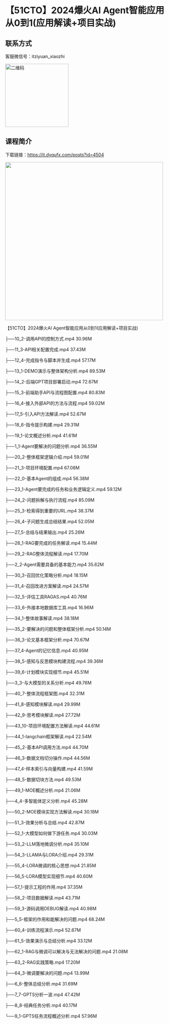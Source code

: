 # 【51CTO】2024爆火AI Agent智能应用从0到1(应用解读+项目实战)

## 联系方式

客服微信号：itziyuan_xiaozhi

<img src="https://ziyuanyun.oss-cn-guangzhou.aliyuncs.com/common/20240614073449/666b82192834a.jpg" width="200" height="200" alt="二维码">

## 课程简介

下载链接：https://it.dyqufx.com/posts?id=4504

<img src="https://ziyuanyun.oss-cn-guangzhou.aliyuncs.com/yun/20241014073012/670c5804482c2.jpg" width="500" alt="">

  

 【51CTO】2024爆火AI Agent智能应用从0到1(应用解读+项目实战)

 ├──10_2-调用API的控制方式.mp4 30.96M

 ├──11_3-API相关配置完成.mp4 37.43M

 ├──12_4-完成指令与脚本并生成.mp4 57.17M

 ├──13_1-DEMO演示与整体架构分析.mp4 89.53M

 ├──14_2-后端GPT项目部署启动.mp4 72.67M

 ├──15_3-前端助手API与流程图配置.mp4 80.83M

 ├──16_4-接入外部API的方法与流程.mp4 59.02M

 ├──17_5-引入API方法解读.mp4 52.67M

 ├──18_6-指令提示构建.mp4 29.31M

 ├──19_1-论文概述分析.mp4 41.61M

 ├──1_1-Agent要解决的问题分析.mp4 36.55M

 ├──20_2-整体框架逻辑介绍.mp4 59.01M

 ├──21_3-项目环境配置.mp4 67.08M

 ├──22_0-基本Agent的组成.mp4 56.38M

 ├──23_1-Agent要完成的任务和业务逻辑定义.mp4 59.12M

 ├──24_2-问题拆解与执行流程.mp4 85.09M

 ├──25_3-检索得到重要的URL.mp4 38.37M

 ├──26_4-子问题生成总结结果.mp4 52.05M

 ├──27_5-总结与结果输出.mp4 25.26M

 ├──28_1-RAG要完成的任务解读.mp4 15.44M

 ├──29_2-RAG整体流程解读.mp4 17.70M

 ├──2_2-Agent需要具备的基本能力.mp4 35.62M

 ├──30_3-召回优化策略分析.mp4 18.15M

 ├──31_4-召回改进方案解读.mp4 24.57M

 ├──32_5-评估工具RAGAS.mp4 40.76M

 ├──33_6-外接本地数据库工具.mp4 16.96M

 ├──34_1-整体故事解读.mp4 38.18M

 ├──35_2-要解决的问题和整体框架分析.mp4 50.14M

 ├──36_3-论文基本框架分析.mp4 70.67M

 ├──37_4-Agent的记忆信息.mp4 40.95M

 ├──38_5-感知与反思模块构建流程.mp4 39.36M

 ├──39_6-计划模块实现细节.mp4 45.51M

 ├──3_3-与大模型的关系分析.mp4 49.76M

 ├──40_7-整体流程框架图.mp4 32.31M

 ├──41_8-感知模块解读.mp4 29.99M

 ├──42_9-思考模块解读.mp4 27.72M

 ├──43_10-项目环境配置方法解读.mp4 44.61M

 ├──44_1-langchain框架解读.mp4 22.54M

 ├──45_2-基本API调用方法.mp4 44.70M

 ├──46_3-数据文档切分操作.mp4 44.56M

 ├──47_4-样本索引与向量构建.mp4 41.59M

 ├──48_5-数据切块方法.mp4 49.53M

 ├──49_1-MOE概述分析.mp4 21.06M

 ├──4_4-多智能体定义分析.mp4 45.28M

 ├──50_2-MOE模块实现方法解读.mp4 30.18M

 ├──51_3-效果分析与总结.mp4 42.87M

 ├──52_1-大模型如何做下游任务.mp4 30.03M

 ├──53_2-LLM落地微调分析.mp4 35.10M

 ├──54_3-LLAMA与LORA介绍.mp4 29.31M

 ├──55_4-LORA微调的核心思想.mp4 21.85M

 ├──56_5-LORA模型实现细节.mp4 40.60M

 ├──57_1-提示工程的作用.mp4 37.35M

 ├──58_2-项目数据解读.mp4 43.71M

 ├──59_3-源码调用DEBUG解读.mp4 40.98M

 ├──5_5-框架的作用和能解决的问题.mp4 68.24M

 ├──60_4-训练流程演示.mp4 52.67M

 ├──61_5-效果演示与总结分析.mp4 33.12M

 ├──62_1-RAG与微调可以解决与无法解决的问题.mp4 21.08M

 ├──63_2-RAG实践策略.mp4 17.20M

 ├──64_3-微调要解决的问题.mp4 13.99M

 ├──6_6-整体总结分析.mp4 31.69M

 ├──7_7-GPTS分析一波.mp4 47.42M

 ├──8_8-经典任务分析.mp4 40.17M

 └──9_1-GPTS任务流程概述分析.mp4 57.96M

  